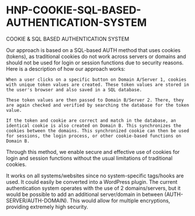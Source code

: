 # HNP-COOKIE-SQL-BASED-AUTHENTICATION-SYSTEM
COOKIE &amp; SQL BASED AUTHENTICATION SYSTEM


Our approach is based on a SQL-based AUTH method that uses cookies (tokens), as traditional cookies do not work across servers or domains and should not be used for login or session functions due to security reasons. Here is a description of how our approach works:

    When a user clicks on a specific button on Domain A/Server 1, cookies with unique token values are created. These token values are stored in the user's browser and also saved in a SQL database.

    These token values are then passed to Domain B/Server 2. There, they are again checked and verified by searching the database for the token value.

    If the token and cookie are correct and match in the database, an identical cookie is also created on Domain B. This synchronizes the cookies between the domains. This synchronized cookie can then be used for sessions, the login process, or other cookie-based functions on Domain B.

Through this method, we enable secure and effective use of cookies for login and session functions without the usual limitations of traditional cookies.

It works on all systems/websites since no system-specific tags/hooks are used. It could easily be converted into a WordPress plugin. The current authentication system operates with the use of 2 domains/servers, but it would be possible to add an additional server/domain in between (AUTH-SERVER/AUTH-DOMAIN). This would allow for multiple encryptions, providing extremely high security.
